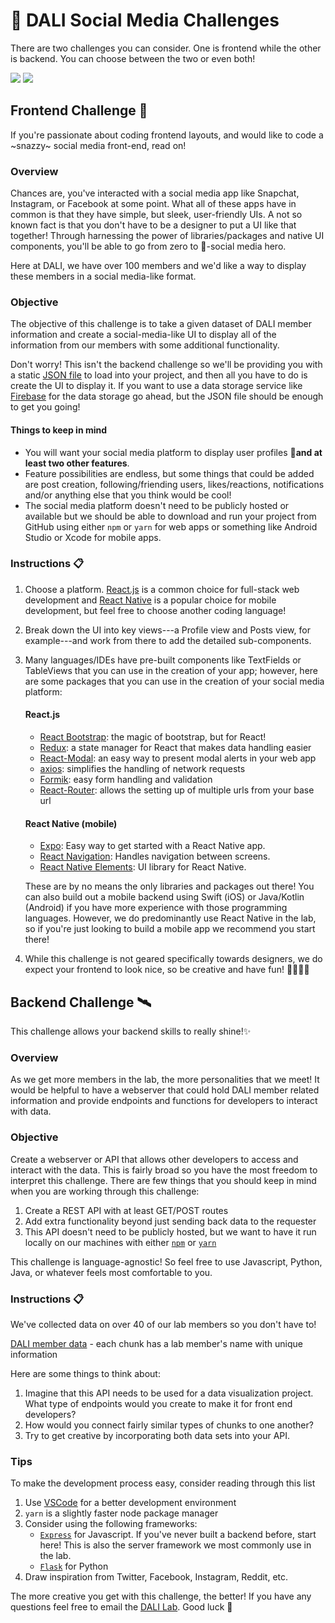 # 🤳 DALI Social Media Challenges

There are two challenges you can consider. One is frontend while the other is backend. You can choose between the two or even both!

![](https://media.giphy.com/media/PEss2FFDJgTks/giphy.gif) ![](https://media1.giphy.com/media/81qzW2HFlIPDO/giphy.gif?cid=790b76115ca7adc96263346d6bda4bd6)

## Frontend Challenge 🎨

If you're passionate about coding frontend layouts, and would like to code a ~snazzy~ social media front-end, read on!

### Overview

Chances are, you've interacted with a social media app like Snapchat, Instagram, or Facebook at some point. What all of these apps have in common is that they have simple, but sleek, user-friendly UIs. A not so known fact is that you don't have to be a designer to put a UI like that together! Through harnessing the power of libraries/packages and native UI components, you'll be able to go from zero to 🦄-social media hero.

Here at DALI, we have over 100 members and we'd like a way to display these members in a social media-like format.

### Objective

The objective of this challenge is to take a given dataset of DALI member information and create a social-media-like UI to display all of the information from our members with some additional functionality.

Don't worry! This isn't the backend challenge so we'll be providing you with a static [JSON file](../../data/dali_social_media.json) to load into your project, and then all you have to do is create the UI to display it. If you want to use a data storage service like [Firebase](https://firebase.google.com) for the data storage go ahead, but the JSON file should be enough to get you going!

#### Things to keep in mind

- You will want your social media platform to display user profiles 👥**and at least two other features**.
- Feature possibilities are endless, but some things that could be added are post creation, following/friending users, likes/reactions, notifications and/or anything else that you think would be cool!
- The social media platform doesn't need to be publicly hosted or available but we should be able to download and run your project from GitHub using either `npm` or `yarn` for web apps or something like Android Studio or Xcode for mobile apps.

### Instructions 📋

1. Choose a platform. [React.js](https://reactjs.org/) is a common choice for full-stack web development and [React Native](https://reactnative.dev/) is a popular choice for mobile development, but feel free to choose another coding language!
2. Break down the UI into key views---a Profile view and Posts view, for example---and work from there to add the detailed sub-components.
3. Many languages/IDEs have pre-built components like TextFields or TableViews that you can use in the creation of your app; however, here are some packages that you can use in the creation of your social media platform:

   #### React.js

   - [React Bootstrap](https://react-bootstrap.github.io/): the magic of bootstrap, but for React!
   - [Redux](https://brainhub.eu/blog/react-libraries/): a state manager for React that makes data handling easier
   - [React-Modal](https://github.com/reactjs/react-modal): an easy way to present modal alerts in your web app
   - [axios](https://github.com/axios/axios): simplifies the handling of network requests
   - [Formik](https://github.com/jaredpalmer/formik): easy form handling and validation
   - [React-Router](https://reactrouter.com/): allows the setting up of multiple urls from your base url

   #### React Native (mobile)

   - [Expo](https://expo.dev/): Easy way to get started with a React Native app.
   - [React Navigation](https://reactnavigation.org/): Handles navigation between screens.
   - [React Native Elements](https://reactnativeelements.com/): UI library for React Native.

   These are by no means the only libraries and packages out there! You can also build out a mobile backend using Swift (iOS) or Java/Kotlin (Android) if you have more experience with those programming languages. However, we do predominantly use React Native in the lab, so if you're just looking to build a mobile app we recommend you start there!

4. While this challenge is not geared specifically towards designers, we do expect your frontend to look nice, so be creative and have fun! 👩‍🎨👨‍🎨

## Backend Challenge 🛰️

This challenge allows your backend skills to really shine!✨

### Overview

As we get more members in the lab, the more personalities that we meet! It would be helpful to have a webserver that could hold DALI member related information and provide endpoints and functions for developers to interact with data.

### Objective

Create a webserver or API that allows other developers to access and interact with the data. This is fairly broad so you have the most freedom to interpret this challenge. There are few things that you should keep in mind when you are working through this challenge:

1. Create a REST API with at least GET/POST routes
2. Add extra functionality beyond just sending back data to the requester
3. This API doesn't need to be publicly hosted, but we want to have it run locally on our machines with either [`npm`](https://www.npmjs.com/) or [`yarn`](https://yarnpkg.com/en/)

This challenge is language-agnostic! So feel free to use Javascript, Python, Java, or whatever feels most comfortable to you.

### Instructions 📋

We've collected data on over 40 of our lab members so you don't have to!

[DALI member data](https://github.com/dali-lab/dali-challenges/blob/main/data/dali_social_media.json) - each chunk has a lab member's name with unique information

Here are some things to think about:

1. Imagine that this API needs to be used for a data visualization project. What type of endpoints would you create to make it for front end developers?
2. How would you connect fairly similar types of chunks to one another?
3. Try to get creative by incorporating both data sets into your API.

### Tips

To make the development process easy, consider reading through this list

1. Use [VSCode](https://code.visualstudio.com) for a better development environment
2. `yarn` is a slightly faster node package manager
3. Consider using the following frameworks:
   - [`Express`](https://expressjs.com/) for Javascript. If you've never built a backend before, start here! This is also the server framework we most commonly use in the lab.
   - [`Flask`](http://flask.pocoo.org/) for Python
4. Draw inspiration from Twitter, Facebook, Instagram, Reddit, etc.

The more creative you get with this challenge, the better! If you have any questions feel free to email the [DALI Lab](mailto:staff@dali.dartmouth.edu). Good luck 🚀
